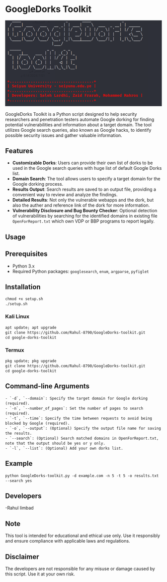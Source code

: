 # GoogleDorks Toolkit

![GoogleDorks Toolkit](https://github.com/Rahul-8790/GoogleDorks-toolkit/blob/031b1fa796158751d777bccf7611486284346cd7/GoogleDorks-toolkit-main/GoogleDorks-toolkit-main/image.png)

GoogleDorks Toolkit is a Python script designed to help security researchers and penetration testers automate Google dorking for finding potential vulnerabilities and information about a target domain. The tool utilizes Google search queries, also known as Google hacks, to identify possible security issues and gather valuable information.

## Features

- **Customizable Dorks**: Users can provide their own list of dorks to be used in the Google search queries with huge list of default Google Dorks list.
- **Domain Search**: The tool allows users to specify a target domain for the Google dorking process.
- **Results Output**: Search results are saved to an output file, providing a convenient way to review and analyze the findings.
- **Detailed Results**: Not only the vulnerable webapps and the dork, but also the auther and reference link of the dork for more information.
- **Vulnerability Disclosure and Bug Bounty Checker**: Optional detection of vulnerabilities by searching for the identified domains in existing file `OpenForReport.txt` which own VDP or BBP programs to report legally.

## Usage

## Prerequisites

- Python 3.x
- Required Python packages: `googlesearch`, `enum`, `argparse`, `pyfiglet`

## Installation



```
chmod +x setup.sh
./setup.sh
```

### Kali Linux
```
apt update; apt upgrade
git clone https://github.com/Rahul-8790/GoogleDorks-toolkit.git
cd google-dorks-toolkit
```
### Termux
```
pkg update; pkg upgrade
git clone https://github.com/Rahul-8790/GoogleDorks-toolkit.git
cd google-dorks-toolkit
```


## Command-line Arguments

    - `-d`, `--domain`: Specify the target domain for Google dorking (required).
    - `-n`, `--number_of_pages`: Set the number of pages to search (required).
    - `-t`, `--time`: Specify the time between requests to avoid being blocked by Google (required).
    - `-o`, `--output`: (Optional) Specify the output file name for saving the results.
    - `--search`: (Optional) Search matched domains in OpenForReport.txt, note that the output should be yes or y only.
    - `-l`, `--list`: (Optional) Add your own dorks list.

## Example
```
python GoogleDorks-toolkit.py -d example.com -n 5 -t 5 -o results.txt --search yes
```

## Developers

-Rahul limbad

## Note

This tool is intended for educational and ethical use only. Use it responsibly and ensure compliance with applicable laws and regulations.
## Disclaimer

The developers are not responsible for any misuse or damage caused by this script. Use it at your own risk.

